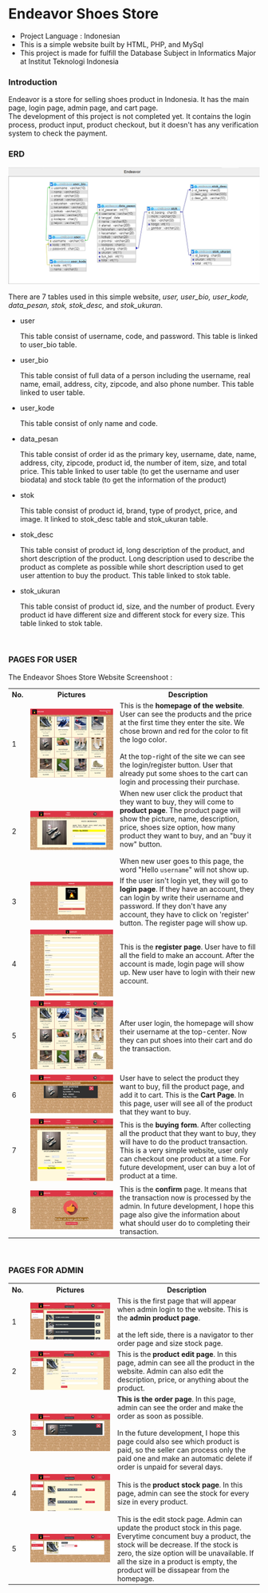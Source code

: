 # Endeavor Shoes Store

<ul>
    <li>Project Language : Indonesian</li>
    <li>This is a simple website built by HTML, PHP, and MySql</li>
    <li>This project is made for fulfill the Database Subject in Informatics Major at Institut Teknologi Indonesia</li>
</ul>
<h3>Introduction</h3>
<p>Endeavor is a store for selling shoes product in Indonesia. 
It has the main page, login page, admin page, and cart page.<br> 
The development of this project is not completed yet.
It contains the login process, product input, product checkout, but it doesn't has any verification system to check the payment.
</p>
<h3>ERD</h3>
<img src="https://github.com/NissaMutia/toko_sepatu_endeavor/blob/main/ERD.jpg">
<p>There are 7 tables used in this simple website, <i>user, user_bio, user_kode, data_pesan, stok, stok_desc,</i> and <i>stok_ukuran</i>.</p>
<ul>
    <li>user</li>
    <p>This table consist of username, code, and password. This table is linked to user_bio table.</p>
    <li>user_bio</li>
    <p>This table consist of full data of a person including the username, real name, email, address, city, zipcode, and also phone number. This table linked to user table.</p>
    <li>user_kode</li>
    <p>This table consist of only name and code.</p>
    <li>data_pesan</li>
    <p>This table consist of order id as the primary key, username, date, name, address, city, zipcode, product id, the number of item, size, and total price. This table linked to user table (to get the username and user biodata) and stock table (to get the information of the product)</p>
    <li>stok</li>
    <p>This table consist of product id, brand, type of prodyct, price, and image. It linked to stok_desc table and stok_ukuran table.</p>
    <li>stok_desc</li>
    <p>This table consist of product id, long description of the product, and short description of the product. Long description used to describe the product as complete as possible while short description used to get user attention to buy the product. This table linked to stok table.</p>
    <li>stok_ukuran</li>
    <p>This table consist of product id, size, and the number of product. Every product id have different size and different stock for every size. This table linked to stok table.</p>
</ul>
<br>
<h3>PAGES FOR USER</h3>
<p>The Endeavor Shoes Store Website Screenshoot :</p>
<table>
      <tr>
            <th>No.</th>
            <th>Pictures</th>
            <th>Description</th>
      </tr>
      <tr>
            <td>1</td>
            <td><img src="https://github.com/NissaMutia/toko_sepatu_endeavor/blob/main/Screencapture/home_index.png" alt="homepage"></td>
            <td>This is the <b>homepage of the website</b>. User can see the products and the price at the first time they enter the site.
            We chose brown and red for the color to fit the logo color.<br><br>At the top-right of the site we can see the login/register button.
            User that already put some shoes to the cart can login and processing their purchase.</td>
      </tr>
      <tr>
            <td>2</td>
            <td><img src="https://raw.githubusercontent.com/NissaMutia/toko_sepatu_endeavor/main/Screencapture/produk.png" alt="product"></td>
            <td>When new user click the product that they want to buy, they will come to <b>product page</b>. The product page will show the picture, name, description, price,               shoes size option, how many product they want to buy, and an "buy it now" button.<br><br>When new user goes to this page, the word "Hello <code>username</code>"                 will not show up.</td>
      </tr>
      <tr>
            <td>3</td>
            <td><img src="https://github.com/NissaMutia/toko_sepatu_endeavor/blob/main/Screencapture/login.png" alt="product"></td>
          <td>If the user isn't login yet, they will go to <b>login page</b>. If they have an account, they can login by write their username and password. If they don't have any account, they have to click on 'register' button. The register page will show up.</td>
      </tr>
      <tr>
            <td>4</td>
            <td><img src="https://github.com/NissaMutia/toko_sepatu_endeavor/blob/main/Screencapture/daftar.png" alt="product"></td>
          <td>This is the <b>register page</b>. User have to fill all the field to make an account. After the account is made, login page will show up. New user have to login with their new account.</td>
      </tr>    
      <tr>
            <td>5</td>
            <td><img src="https://github.com/NissaMutia/toko_sepatu_endeavor/blob/main/Screencapture/home_session.png" alt="product"></td>
          <td>After user login, the homepage will show their username at the top-center. Now they can put shoes into their cart and do the transaction.</td>
      </tr>    
      <tr>
            <td>6</td>
            <td><img src="https://github.com/NissaMutia/toko_sepatu_endeavor/blob/main/Screencapture/checkout.png" alt="product"></td>
          <td>User have to select the product they want to buy, fill the product page, and add it to cart. This is the <b>Cart Page</b>. In this page, user will see all of the product that they want to buy.</td>
      </tr>    
      <tr>
            <td>7</td>
            <td><img src="https://github.com/NissaMutia/toko_sepatu_endeavor/blob/main/Screencapture/form_beli.png" alt="product"></td>
          <td>This is the <b>buying form</b>. After collecting all the product that they want to buy, they will have to do the product transaction. This is a very simple website, user only can checkout one product at a time. For future development, user can buy a lot of product at a time.</td>
      </tr>         
    <tr>
            <td>8</td>
            <td><img src="https://github.com/NissaMutia/toko_sepatu_endeavor/blob/main/Screencapture/confirm.png" alt="product"></td>
          <td>This is the <b>confirm</b> page. It means that the transaction now is processed by the admin. In future development, I hope this page also give the information about what should user do to completing their transaction.</td>
      </tr>   
</table>
<br>
<h3>PAGES FOR ADMIN</h3>
<table>
    <tr>
         <th>No.</th>
         <th>Pictures</th>
         <th>Description</th>
     </tr>
        <tr>
            <td>1</td>
            <td><img src="https://github.com/NissaMutia/toko_sepatu_endeavor/blob/main/Screencapture/admin_barang.png" alt="product"></td>
          <td>This is the first page that will appear when admin login to the website. This is the <b>admin product page</b>.<br><br>at the left side, there is a navigator to ther order page and size stock page.</td>
      </tr>   
        <tr>
            <td>2</td>
            <td><img src="https://github.com/NissaMutia/toko_sepatu_endeavor/blob/main/Screencapture/admin_barang_edit.png" alt="product"></td>
            <td>This is the <b>product edit page</b>. In this page, admin can see all the product in the website. Admin can also edit the description, price, or anything about the product.</td>
      </tr>   
        <tr>
            <td>3</td>
            <td><img src="https://github.com/NissaMutia/toko_sepatu_endeavor/blob/main/Screencapture/admin_data_pesan.PNG" alt="product"></td>
            <td><b>This is the order page</b>. In this page, admin can see the order and make the order as soon as possible.<br><br>In the future development, I hope this page could also see which product is paid, so the seller can process only the paid one and make an automatic delete if order is unpaid for several days.</td>
      </tr>  
        <tr>
            <td>4</td>
            <td><img src="https://github.com/NissaMutia/toko_sepatu_endeavor/blob/main/Screencapture/admin_ukuran.png" alt="product"></td>
            <td>This is the <b>product stock page</b>. In this page, admin can see the stock for every size in every product.</td>
      </tr>  
         <tr>
            <td>5</td>
            <td><img src="https://github.com/NissaMutia/toko_sepatu_endeavor/blob/main/Screencapture/admin_ukuran_edit.png" alt="product"></td>
          <td>This is the edit stock page. Admin can update the product stock in this page. Everytime concument buy a product, the stock will be decrease. If the stock is zero, the size option will be unavailable. If all the size in a product is empty, the product will be dissapear from the homepage.</td>
      </tr>  
</table>
